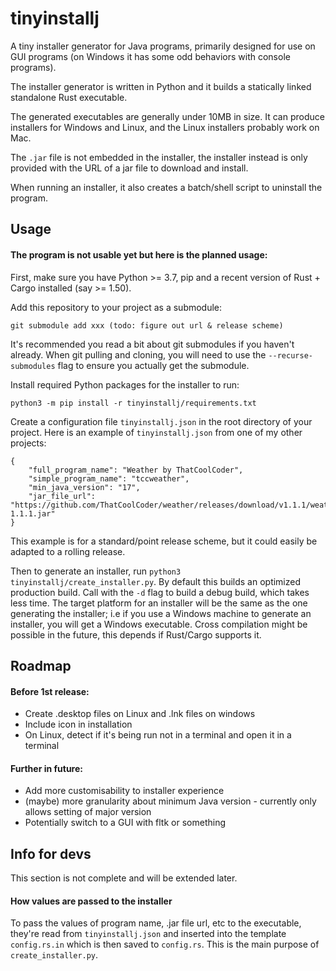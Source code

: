 # tinyinstallj

A tiny installer generator for Java programs, primarily designed for use on GUI programs (on Windows it has some odd behaviors with console programs).

The installer generator is written in Python and it builds a statically linked standalone Rust executable.

The generated executables are generally under 10MB in size. It can produce installers for Windows and Linux, and the Linux installers probably work on Mac.

The `.jar` file is not embedded in the installer, the installer instead is only provided with the URL of a jar file to download and install.

When running an installer, it also creates a batch/shell script to uninstall the program.

## Usage

#### The program is not usable yet but here is the planned usage:

First, make sure you have Python >= 3.7, pip and a recent version of Rust + Cargo installed (say >= 1.50).

Add this repository to your project as a submodule:
```
git submodule add xxx (todo: figure out url & release scheme)
```
It's recommended you read a bit about git submodules if you haven't already. When git pulling and cloning, you will need to use the `--recurse-submodules` flag to ensure you actually get the submodule.

Install required Python packages for the installer to run:
```
python3 -m pip install -r tinyinstallj/requirements.txt
```

Create a configuration file `tinyinstallj.json` in the root directory of your project. Here is an example of `tinyinstallj.json` from one of my other projects:
```
{
    "full_program_name": "Weather by ThatCoolCoder",
    "simple_program_name": "tccweather",
    "min_java_version": "17",
    "jar_file_url": "https://github.com/ThatCoolCoder/weather/releases/download/v1.1.1/weather-1.1.1.jar"
}
```
This example is for a standard/point release scheme, but it could easily be adapted to a rolling release. 

Then to generate an installer, run `python3 tinyinstallj/create_installer.py`. By default this builds an optimized production build. Call with the `-d` flag to build a debug build, which takes less time. The target platform for an installer will be the same as the one generating the installer; i.e if you use a Windows machine to generate an installer, you will get a Windows executable. Cross compilation might be possible in the future, this depends if Rust/Cargo supports it.

## Roadmap

#### Before 1st release:

- Create .desktop files on Linux and .lnk files on windows
- Include icon in installation
- On Linux, detect if it's being run not in a terminal and open it in a terminal

#### Further in future:

- Add more customisability to installer experience
- (maybe) more granularity about minimum Java version - currently only allows setting of major version
- Potentially switch to a GUI with fltk or something

## Info for devs

This section is not complete and will be extended later.

#### How values are passed to the installer

To pass the values of program name, .jar file url, etc to the executable, they're read from `tinyinstallj.json` and inserted into the template `config.rs.in` which is then saved to `config.rs`. This is the main purpose of `create_installer.py`.